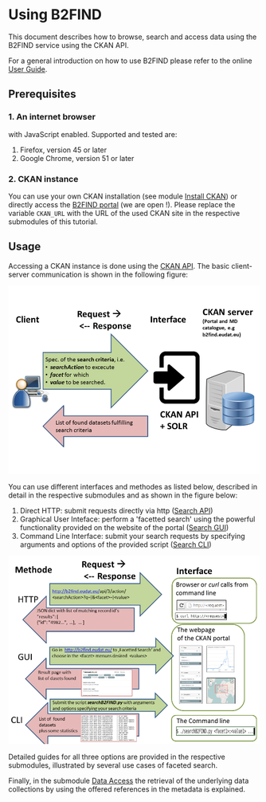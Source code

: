 # Using B2FIND
This document describes how to browse, search and access data using the B2FIND service using the CKAN API.

For a general introduction on how to use B2FIND please refer to the online [User Guide](https://eudat.eu/services/userdoc/b2find-usage).

## Prerequisites

### 1. An internet browser

with JavaScript enabled. Supported and tested are:

1. Firefox, version 45 or later
2. Google Chrome, version 51 or later

### 2. CKAN instance
You can use your own CKAN installation (see module [Install CKAN](./04-install-CKAN.md)) or directly access the [B2FIND portal](http://b2find.eudat.eu) (we are open !). Please replace the variable `CKAN_URL` with the URL of the used CKAN site in the respective submodules of this tutorial.

## Usage
Accessing a CKAN instance is done using the [CKAN API](http://docs.ckan.org/en/latest/api/). The basic client-server communication is shown in the following figure:

<img align="centre" src="img/CKAN_API_ClientServer.png" width="800px">

You can use different interfaces and methodes as listed below, described in detail in the respective submodules and as shown in the figure below:

1. Direct HTTP: submit requests directly via http ([Search API](./05.a-search-API.md))
2. Graphical User Inteface: perform a 'facetted search' using the powerful functionality provided on the website of the portal ([Search GUI](./05.b-search-GUI.md))
3. Command Line Interface: submit your search requests by specifying arguments and options of the provided script ([Search CLI](./05.c-search-CLI.md))

<img align="centre" src="img/CKAN_API_Methods.png" width="800px">

Detailed guides for all three options are provided in the respective submodules, illustrated by several use cases of faceted search.

Finally, in the submodule [Data Access](./05.d-data-access.md) the retrieval of the underlying data collections by using the offered references in the metadata is explained.
